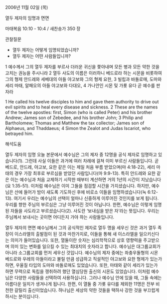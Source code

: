 2006년 11월 02일 (목)

열두 제자의 임명과 면면



마태복음 10:10 - 10:4 / 새찬송가 350 장


관찰질문

- 열두 제자는 어떻게 임명되었습니까? 
- 열두 제자는 어떤 사람들입니까? 

1 예수께서 그의 열두 제자를 부르사 더러운 귀신을 쫓아내며 모든 병과 모든 약한 것을 고치는 권능을 주시니라 2 열두 사도의 이름은 이러하니 베드로라 하는 시몬을 비롯하여 그의 형제 안드레와 세베대의 아들 야고보와 그의 형제 요한, 3 빌립과 바돌로매, 도마와 세리 마태, 알패오의 아들 야고보와 다대오, 4 가나안인 시몬 및 가룟 유다 곧 예수를 판 자라 

1  He called his twelve disciples to him and gave them authority to drive out evil spirits and to heal every disease and sickness. 2  These are the names of the twelve apostles: first, Simon (who is called Peter) and his brother Andrew; James son of Zebedee, and his brother John; 3  Philip and Bartholomew; Thomas and Matthew the tax collector; James son of Alphaeus, and Thaddaeus; 4  Simon the Zealot and Judas Iscariot, who betrayed him.

해석도움





열두 제자의 임명  오늘 본문에서 예수님은 그의 제자 중 12명을 공식 제자로 임명하고 있습니다(1). 그런데 사실 이들은 과거에 여러 차례에 걸쳐 이미 부르신 사람들입니다. 곧 베드로, 안드레, 야고보, 요한 같은 이는 제일 처음 부름 받았으며(마 4:18-22), 세리 마태의 경우 가장 최후로 부르심을 받았던 사람입니다(마 9:9-13). 특히 안드레와 요한 같은 이는 예수님과 처음 교제하기 시작한 때부터 계산하면 거의 1년의 시간이 지났습니다(요 1:35-51). 이처럼 예수님은 이미 그들을 점검할 시간을 가지셨습니다. 하지만, 예수님은 산에 들어가 밤이 새도록 기도하신 후에 비로소 이들을 임명하셨습니다(눅 6:12-13). 여기서 우리는 예수님의 선택이 얼마나 신중하게 이루어진 것인지를 보게 됩니다. 우리를 향한 주님의 부르심은 그냥 이루어진 것이 아닙니다. 한편, 예수님은 이렇게 임명된 자들을 사도라고 부르셨습니다(2). 사도란 ‘보내심을 받은 자’라는 뜻입니다. 우리는 주님께서 보내시는 곳이면 어디든지 가야 하는 사람들입니다. 

열두 제자의 면면  예수님께서 그의 공식적인 제자로 열두 명을 세우신 것은 과거 열두 족장이 이스라엘의 출발점이 된 것과 마찬가지로, 이들을 통해 새 이스라엘을 일으키신다는 의미가 들어있습니다. 또한, 열둘이란 숫자는 심리학적으로 상호 영향력을 주고받으며 의미 있는 변화를 일으킬 수 있는 최대치의 숫자라고 합니다. 예수님은 대그룹교회가 아니라 소그룹교회를 먼저 세우신 것입니다. 예수님의 제자 중에는 좌충우돌형의 시몬 베드로와 우레의 아들이라고 불릴 만큼 성급하고 직설적인 야고보와 요한 형제가 있는가 하면, 우울질 타입의 도마와 바돌로매도 있었습니다. 또한, 마태와 같이 세리가 있는가 하면 무력으로 독립을 쟁취하려 했던 열심당원 출신의 시몬도 있었습니다. 이처럼 예수님은 다양한 사람들을 선택하여 사용하십니다. 그러나 예수님 안에 있을 때, 그들 속에는 아름다운 일치가 생겨나게 됩니다. 한편, 이 열둘 중 가룟 유다를 제외한 11명은 전부 비천한 갈릴리 출신이었습니다. 하나님은 세상의 약한 것들을 택하사 강한 것을 부끄럽게 하시는 분이십니다.